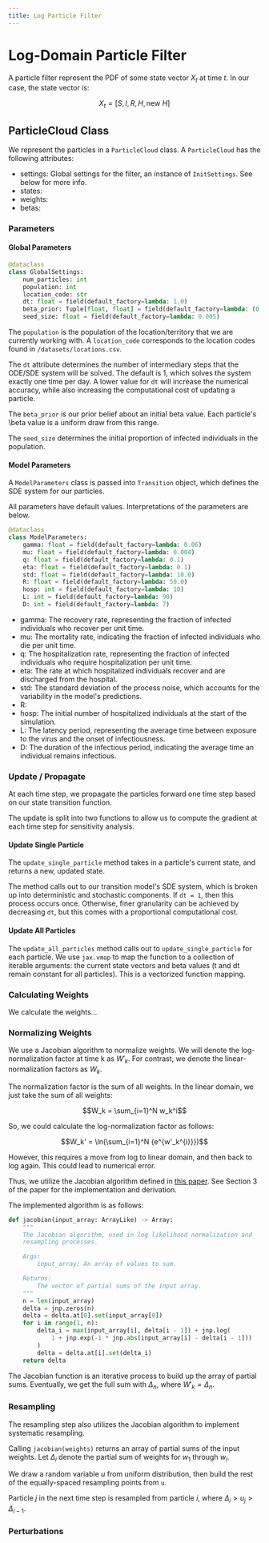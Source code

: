```yaml
---
title: Log Particle Filter
---
```

<script src="./assets/mathjax_settings.js" async></script>

# Log-Domain Particle Filter

A particle filter represent the PDF of some state vector $X_t$ at time $t$. In our case, the state vector is:

$$X_t = [S, I, R, H, \text{new } H]$$

## ParticleCloud Class
We represent the particles in a `ParticleCloud` class. A `ParticleCloud` has the following attributes:
- settings: Global settings for the filter, an instance of `InitSettings`. See below for more info.
- states:
- weights:
- betas:

### Parameters
#### Global Parameters

```python
@dataclass
class GlobalSettings:
    num_particles: int
    population: int
    location_code: str
    dt: float = field(default_factory=lambda: 1.0)
    beta_prior: Tuple[float, float] = field(default_factory=lambda: (0.10, 0.15))
    seed_size: float = field(default_factory=lambda: 0.005)
```
The `population` is the population of the location/territory that we are currently working with. A `location_code` corresponds to the location codes found in `/datasets/locations.csv`. 

The `dt` attribute determines the number of intermediary steps that the ODE/SDE system will be solved. The default is 1, which solves the system exactly one time per day. A lower value for `dt` will increase the numerical accuracy, while also increasing the computational cost of updating a particle. 

The `beta_prior` is our prior belief about an initial beta value. Each particle's \beta value is a uniform draw from this range. 

The `seed_size` determines the initial proportion of infected individuals in the population. 

#### Model Parameters
A `ModelParameters` class is passed into `Transition` object, which defines the SDE system for our particles. 

All parameters have default values. Interpretations of the parameters are below.

```python
@dataclass
class ModelParameters:
    gamma: float = field(default_factory=lambda: 0.06)
    mu: float = field(default_factory=lambda: 0.004)
    q: float = field(default_factory=lambda: 0.1)
    eta: float = field(default_factory=lambda: 0.1)
    std: float = field(default_factory=lambda: 10.0)
    R: float = field(default_factory=lambda: 50.0)
    hosp: int = field(default_factory=lambda: 10)
    L: int = field(default_factory=lambda: 90)
    D: int = field(default_factory=lambda: 7)
```

- gamma: The recovery rate, representing the fraction of infected individuals who recover per unit time.                                         
- mu: The mortality rate, indicating the fraction of infected individuals who die per unit time.                                                 
- q: The hospitalization rate, representing the fraction of infected individuals who require hospitalization per unit time.                      
- eta: The rate at which hospitalized individuals recover and are discharged from the hospital.                                                  
- std: The standard deviation of the process noise, which accounts for the variability in the model's predictions.                               
- R:                                                                                                                   
- hosp: The initial number of hospitalized individuals at the start of the simulation.                                                           
- L: The latency period, representing the average time between exposure to the virus and the onset of infectiousness.                            
- D: The duration of the infectious period, indicating the average time an individual remains infectious.                                        

### Update / Propagate
At each time step, we propagate the particles forward one time step based on our state transition function. 

The update is split into two functions to allow us to compute the gradient at each time step for sensitivity analysis. 

#### Update Single Particle
The `update_single_particle` method takes in a particle's current state, and returns a new, updated state. 

The method calls out to our transition model's SDE system, which is broken up into deterministic and stochastic components. 
If `dt = 1`, then this process occurs once. 
Otherwise, finer granularity can be achieved by decreasing `dt`, but this comes with a proportional computational cost. 

#### Update All Particles
The `update_all_particles` method calls out to `update_single_particle` for each particle. We use `jax.vmap` to map the function to a collection of iterable arguments: the current state vectors and beta values (t and dt remain constant for all particles). This is a vectorized function mapping.  


### Calculating Weights
We calculate the weights...

### Normalizing Weights
We use a Jacobian algorithm to normalize weights. We will denote the log-normalization factor at time k as $W'_k$.
For contrast, we denote the linear-normalization factors as $W_k$. 

The normalization factor is the sum of all weights. In the linear domain, we just take the sum of all weights:

$$W_k = \sum_{i=1}^N w_k^i$$

So, we could calculate the log-normalization factor as follows:

$$W_k' = \ln(\sum_{i=1}^N {e^{w'_k^{i}}})$$

However, this requires a move from log to linear domain, and then back to log again. This could lead to numerical error. 

Thus, we utilize the Jacobian algorithm defined in [this paper](https://www.researchgate.net/publication/323521063_Log-PF_Particle_Filtering_in_Logarithm_Domain). 
See Section 3 of the paper for the implementation and derivation. 

The implemented algorithm is as follows:

```python
def jacobian(input_array: ArrayLike) -> Array:
    """
    The Jacobian algorithm, used in log likelihood normalization and
    resampling processes.

    Args:
        input_array: An array of values to sum.

    Returns:
        The vector of partial sums of the input array.
    """
    n = len(input_array)
    delta = jnp.zeros(n)
    delta = delta.at[0].set(input_array[0])
    for i in range(1, n):
        delta_i = max(input_array[i], delta[i - 1]) + jnp.log(
            1 + jnp.exp(-1 * jnp.abs(input_array[i] - delta[i - 1]))
        )
        delta = delta.at[i].set(delta_i)
    return delta
```

The Jacobian function is an iterative process to build up the array of partial sums. 
Eventually, we get the full sum with $\Delta_n$, where $W'_k = \Delta_n$. 

### Resampling
The resampling step also utilizes the Jacobian algorithm to implement systematic resampling. 

Calling `jacobian(weights)` returns an array of partial sums of the input weights. 
Let $\Delta_i$ denote the partial sum of weights for $w_1$ through $w_i$. 

We draw a random variable $u$ from uniform distribution, then build the rest of the equally-spaced resampling points from `u`. 

Particle $j$ in the next time step is resampled from particle $i$, where $\Delta_i > u_j > \Delta_{i-1}$. 

### Perturbations

